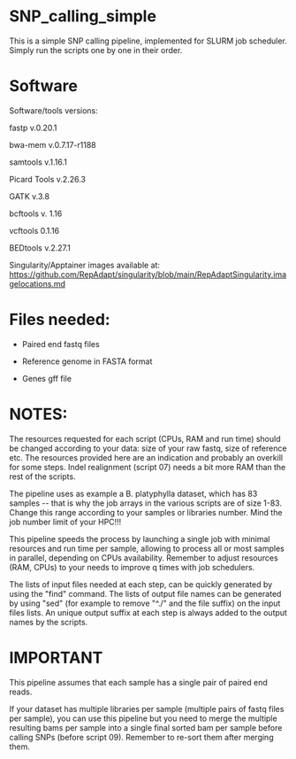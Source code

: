 # SNP_calling_simple

This is a simple SNP calling pipeline, implemented for SLURM job scheduler.
Simply run the scripts one by one in their order.

# Software

Software/tools versions:

fastp v.0.20.1

bwa-mem v.0.7.17-r1188

samtools v.1.16.1

Picard Tools v.2.26.3

GATK v.3.8

bcftools v. 1.16

vcftools 0.1.16

BEDtools v.2.27.1

Singularity/Apptainer images available at: https://github.com/RepAdapt/singularity/blob/main/RepAdaptSingularity.imagelocations.md

# Files needed: 

- Paired end fastq files

- Reference genome in FASTA format

- Genes gff file

# NOTES:

The resources requested for each script (CPUs, RAM and run time) should be changed according to your data: size of your raw fastq, size of reference etc. The resources provided here are an indication and probably an overkill for some steps.
Indel realignment (script 07) needs a bit more RAM than the rest of the scripts.

The pipeline uses as example a B. platyphylla dataset, which has 83 samples -- that is why the job arrays in the various scripts are of size 1-83. Change this range according to your samples or libraries number. 
Mind the job number limit of your HPC!!!


This pipeline speeds the process by launching a single job with minimal resources and run time per sample, allowing to process all or most samples in parallel, depending on CPUs availability. 
Remember to adjust resources (RAM, CPUs) to your needs to improve q times with job schedulers.

The lists of input files needed at each step, can be quickly generated by using the "find" command. The lists of output file names can be generated by using "sed" (for example to remove "^./" and the file suffix) on the input files lists. An unique output suffix at each step is always added to the output names by the scripts.


# IMPORTANT 

This pipeline assumes that each sample has a single pair of paired end reads. 


If your dataset has multiple libraries per sample (multiple pairs of fastq files per sample), you can use this pipeline but you need to merge the multiple resulting bams per sample into a single final sorted bam per sample before calling SNPs (before script 09). Remember to re-sort them after merging them.
